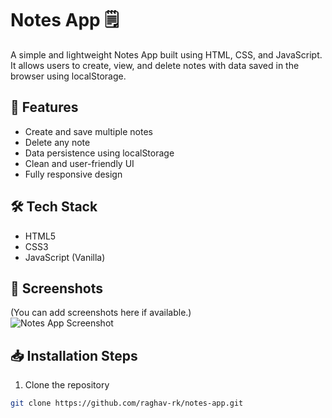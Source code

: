 # Notes App 🗒️

A simple and lightweight Notes App built using HTML, CSS, and JavaScript.  
It allows users to create, view, and delete notes with data saved in the browser using localStorage.

## 🚀 Features

- Create and save multiple notes
- Delete any note
- Data persistence using localStorage
- Clean and user-friendly UI
- Fully responsive design

## 🛠️ Tech Stack

- HTML5
- CSS3
- JavaScript (Vanilla)

## 📸 Screenshots

(You can add screenshots here if available.)  
![Notes App Screenshot](images/screenshot.png)

## 📥 Installation Steps

1. Clone the repository
```bash
git clone https://github.com/raghav-rk/notes-app.git
